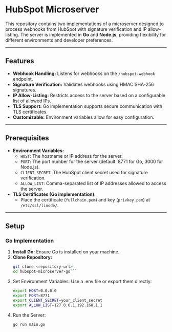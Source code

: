 # HubSpot Microserver

This repository contains two implementations of a microserver designed to process webhooks from HubSpot with signature verification and IP allow-listing. The server is implemented in **Go** and **Node.js**, providing flexibility for different environments and developer preferences.

---

## Features

- **Webhook Handling:** Listens for webhooks on the `/hubspot-webhook` endpoint.
- **Signature Verification:** Validates webhooks using HMAC SHA-256 signatures.
- **IP Allow-Listing:** Restricts access to the server based on a configurable list of allowed IPs.
- **TLS Support:** Go implementation supports secure communication with TLS certificates.
- **Customizable:** Environment variables allow for easy configuration.

---

## Prerequisites

- **Environment Variables:**
  - `HOST`: The hostname or IP address for the server.
  - `PORT`: The port number for the server (default: 8771 for Go, 3000 for Node.js).
  - `CLIENT_SECRET`: The HubSpot client secret used for signature verification.
  - `ALLOW_LIST`: Comma-separated list of IP addresses allowed to access the server.
- **TLS Certificates (Go implementation):**
  - Place the certificate (`fullchain.pem`) and key (`privkey.pem`) at `/etc/ssl/linode/`.

---

## Setup

### Go Implementation

1. **Install Go:** Ensure Go is installed on your machine.
2. **Clone Repository:**
   ```bash
   git clone <repository-url>
   cd hubspot-microserver-go```
3. Set Environment Variables: Use a .env file or export them directly:   
   ```bash
   export HOST=0.0.0.0
   export PORT=8771
   export CLIENT_SECRET=your_client_secret
   export ALLOW_LIST=127.0.0.1,192.168.1.1
   ```
4. Run the Server:
   ```bash
   go run main.go
   ```
